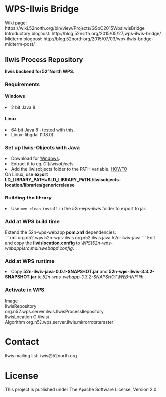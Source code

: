 <h1>WPS-Ilwis Bridge</h1>
Wiki page: https://wiki.52north.org/bin/view/Projects/GSoC2015WpsIlwisBridge <br>
Introductory blogpost: http://blog.52north.org/2015/05/27/wps-ilwis-bridge/ <br>
Midterm blogpost: http://blog.52north.org/2015/07/03/wps-ilwis-bridge-midterm-post/ <br>

<h2>Ilwis Process Repository</h2>
<b>Ilwis backend for 52°North WPS.</b>
<h3>Requirements</h3>
<h4>Windows</h4>
<li>2 bit Java 8</li>
<h4>Linux</h4>
<li>64 bit Java 8 - tested with <a href="http://www.webupd8.org/2014/03/how-to-install-oracle-java-8-in-debian.html">this.</a> </li>
<li>Linux: libgdal (1.18.0)</li>

<h3>Set up Ilwis-Objects with Java</h3>
<li>Download for <a href="https://drive.google.com/open?id=0B0bWmJJYoWIpYS1rdWVkbUJnS3c">Windows</a>.</li>
<li>Extract it to eg. <i>C:\ilwisobjects</i>.</li>
<li>Add the ilwisobjects folder to the PATH variable. <a href="http://www.computerhope.com/issues/ch000549.htm">HOWTO</a> <br>
On Linux, use <b>export LD_LIBRARY_PATH=$LD_LIBRARY_PATH:/ilwisobjects-location/libraries/genericrelease</b> </li>
<h3>Building the library</h3>
<li>Use <code>mvn clean install</code> in the <i>52n-wps-ilwis</i> folder to export to jar.<br></li>
<h3>Add at WPS build time</h3>
Extend the 52n-wps-webapp <b>pom.xml</b> dependencies:<br>
```xml
<!-- Ilwis dependency -->
		<dependency> 
			<groupId>org.n52.wps</groupId>
			<artifactId>52n-wps-ilwis</artifactId>
		</dependency>
		<dependency>
			<groupId>org.n52.ilwis.java</groupId>
			<artifactId>52n-ilwis-java</artifactId>
		</dependency>
```
Edit and copy the <b>ilwislocation.config</b> to <i>WPS\52n-wps-webapp\src\main\webapp\config</i>.
<h3>Add at WPS runtime</h3>
<li>Copy <b>52n-ilwis-java-0.0.1-SNAPSHOT.jar</b> and <b>52n-wps-ilwis-3.3.2-SNAPSHOT.jar</b> to <i>52n-wps-webapp-3.3.2-SNAPSHOT\WEB-INF\lib</i></li>
<h3>Activate in WPS</h3>
<a href="https://drive.google.com/open?id=0B0bWmJJYoWIpQXA0WkxkNlNxMXM">Image</a><br>
IlwisRepository<br>
org.n52.wps.server.ilwis.IlwisProcessRepository<br>
IlwisLocation	C:/ilwis/ <br>
Algorithm	org.n52.wps.server.ilwis.mirrorrotateraster<br>

<h1>Contact</h1>
Ilwis mailing list: ilwis@52north.org

<h1>License</h1>
This project is published under The Apache Software License, Version 2.0.
